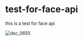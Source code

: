 # test-for-face-api
this is a test for face api


![dsc_0655](https://user-images.githubusercontent.com/11213043/45733021-932aab80-bbfc-11e8-89ea-de3297635a99.jpg)
